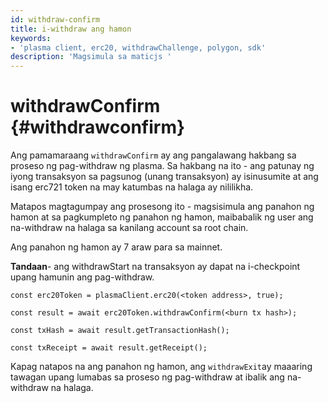 ```yaml
---
id: withdraw-confirm
title: i-withdraw ang hamon
keywords:
- 'plasma client, erc20, withdrawChallenge, polygon, sdk'
description: 'Magsimula sa maticjs '
---
```


# withdrawConfirm  {#withdrawconfirm}

 Ang pamamaraang `withdrawConfirm` ay ang pangalawang hakbang sa proseso ng pag-withdraw ng plasma. Sa hakbang na ito - ang patunay ng iyong transaksyon sa pagsunog (unang transaksyon) ay isinusumite at ang isang erc721 token na may katumbas na halaga ay nililikha.

Matapos magtagumpay ang prosesong ito - magsisimula ang panahon ng hamon at sa pagkumpleto ng panahon ng hamon, maibabalik ng user ang na-withdraw na halaga sa kanilang account sa root chain.

Ang panahon ng hamon ay 7 araw para sa mainnet.

**Tandaan**- ang withdrawStart na transaksyon ay dapat na i-checkpoint upang hamunin ang pag-withdraw.

```
const erc20Token = plasmaClient.erc20(<token address>, true);

const result = await erc20Token.withdrawConfirm(<burn tx hash>);

const txHash = await result.getTransactionHash();

const txReceipt = await result.getReceipt();

```

Kapag natapos na ang panahon ng hamon, ang `withdrawExit`ay maaaring tawagan upang lumabas sa proseso ng pag-withdraw at ibalik ang na-withdraw na halaga.
